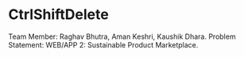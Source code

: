 # CtrlShiftDelete
Team Member: Raghav Bhutra, Aman Keshri, Kaushik Dhara. 
Problem Statement: WEB/APP 2: Sustainable Product Marketplace.
